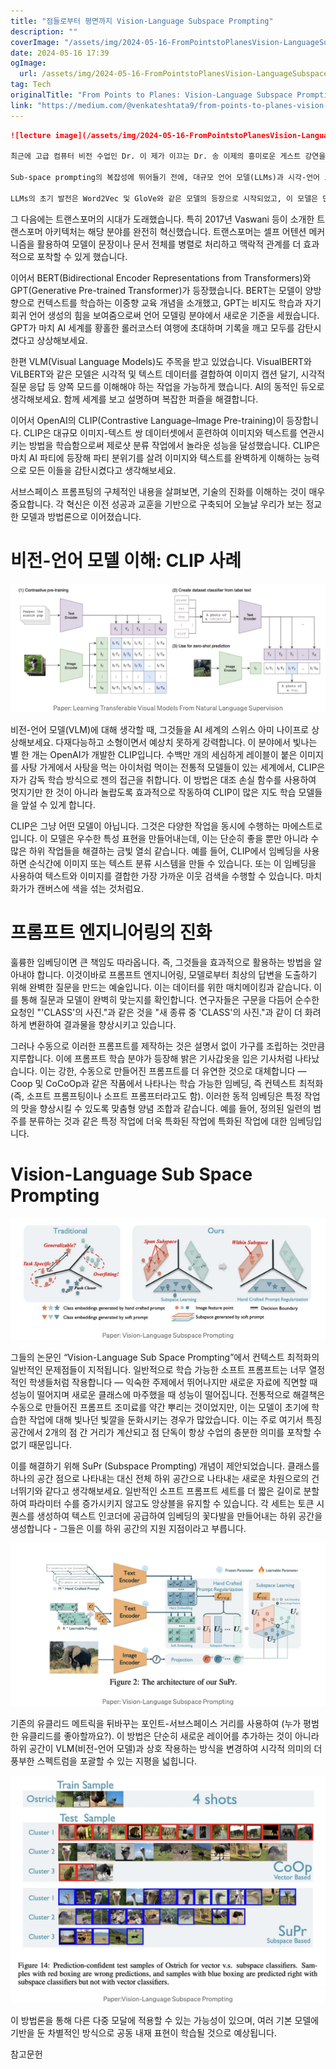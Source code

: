 ```yaml
---
title: "점들로부터 평면까지 Vision-Language Subspace Prompting"
description: ""
coverImage: "/assets/img/2024-05-16-FromPointstoPlanesVision-LanguageSubspacePrompting_0.png"
date: 2024-05-16 17:39
ogImage: 
  url: /assets/img/2024-05-16-FromPointstoPlanesVision-LanguageSubspacePrompting_0.png
tag: Tech
originalTitle: "From Points to Planes: Vision-Language Subspace Prompting"
link: "https://medium.com/@venkateshtata9/from-points-to-planes-vision-language-subspace-prompting-d3d04204c48a"
---
```



```markdown
![lecture image](/assets/img/2024-05-16-FromPointstoPlanesVision-LanguageSubspacePrompting_0.png)

최근에 고급 컴퓨터 비전 수업인 Dr. 이 제가 이끄는 Dr. 송 이제의 흥미로운 게스트 강연을 듣게 되었습니다. Dr. Li는 삼성 AI의 연구 과학자로, 도메인 일반화, 연합 학습 및 PEFT 방법과 같은 인공 지능의 중요 주제를 다루었습니다. 특히, 그의 최신 연구인 "Vision-Language Sub Space Prompting"에 초점을 맞춘 프레젠테이션은 정보 전달 뿐만 아니라 유사성 검색과 같은 작업에서 진화하는 방법론을 구체화하는 데 있어서 흥미롭고 사유를 제공했습니다. 그의 통찰력에 영감을 받아, 저는 그의 최신 연구 작업에 대한 직관에 대한 생각을 이 블로그를 통해 공유할 필요성을 느꼈습니다.

Sub-space prompting의 복잡성에 뛰어들기 전에, 대규모 언어 모델(LLMs)과 시각-언어 모델(VLMs)의 영역에서 우리를 이 시점으로 이끌어 온 혁신의 역사를 잠깐 돌아봅시다. 여러분, 정말 대단한 여정이었습니다!

LLMs의 초기 발전은 Word2Vec 및 GloVe와 같은 모델의 등장으로 시작되었고, 이 모델은 단어의 밀도 있는 벡터 표현을 생성했습니다. 이 임베딩은 단어 간 의미와 관계를 포착해, 더 정교한 모델을 위한 기초를 마련했습니다. 이는 예전 페이스북에서 누군가가 우리를 "찌르다"라는 말만 들어도 정말 즐거웠던 소셜 미디어 초기 시절과 닮았네요.
```

<div class="content-ad"></div>

그 다음에는 트랜스포머의 시대가 도래했습니다. 특히 2017년 Vaswani 등이 소개한 트랜스포머 아키텍처는 해당 분야를 완전히 혁신했습니다. 트랜스포머는 셀프 어텐션 메커니즘을 활용하여 모델이 문장이나 문서 전체를 병렬로 처리하고 맥락적 관계를 더 효과적으로 포착할 수 있게 했습니다.

이어서 BERT(Bidirectional Encoder Representations from Transformers)와 GPT(Generative Pre-trained Transformer)가 등장했습니다. BERT는 모델이 양방향으로 컨텍스트를 학습하는 이중향 교육 개념을 소개했고, GPT는 비지도 학습과 자기회귀 언어 생성의 힘을 보여줌으로써 언어 모델링 분야에서 새로운 기준을 세웠습니다. GPT가 마치 AI 세계를 황홀한 롤러코스터 여행에 초대하며 기록을 깨고 모두를 감탄시켰다고 상상해보세요.

한편 VLM(Visual Language Models)도 주목을 받고 있었습니다. VisualBERT와 ViLBERT와 같은 모델은 시각적 및 텍스트 데이터를 결합하여 이미지 캡션 달기, 시각적 질문 응답 등 양쪽 모드를 이해해야 하는 작업을 가능하게 했습니다. AI의 동적인 듀오로 생각해보세요. 함께 세계를 보고 설명하며 복잡한 퍼즐을 해결합니다.

이어서 OpenAI의 CLIP(Contrastive Language–Image Pre-training)이 등장합니다. CLIP은 대규모 이미지-텍스트 쌍 데이터셋에서 훈련하여 이미지와 텍스트를 연관시키는 방법을 학습함으로써 제로샷 분류 작업에서 놀라운 성능을 달성했습니다. CLIP은 마치 AI 파티에 등장해 파티 분위기를 살려 이미지와 텍스트를 완벽하게 이해하는 능력으로 모든 이들을 감탄시켰다고 생각해보세요.

<div class="content-ad"></div>

서브스페이스 프롬프팅의 구체적인 내용을 살펴보면, 기술의 진화를 이해하는 것이 매우 중요합니다. 각 혁신은 이전 성공과 교훈을 기반으로 구축되어 오늘날 우리가 보는 정교한 모델과 방법론으로 이어졌습니다.

# 비전-언어 모델 이해: CLIP 사례

![이미지](/assets/img/2024-05-16-FromPointstoPlanesVision-LanguageSubspacePrompting_1.png)

비전-언어 모델(VLM)에 대해 생각할 때, 그것들을 AI 세계의 스위스 아미 나이프로 상상해보세요. 다재다능하고 소형이면서 예상치 못하게 강력합니다. 이 분야에서 빛나는 별 한 개는 OpenAI가 개발한 CLIP입니다. 수백만 개의 세심하게 레이블이 붙은 이미지를 사탕 가게에서 사탕을 먹는 아이처럼 먹이는 전통적 모델들이 있는 세계에서, CLIP은 자가 감독 학습 방식으로 젠의 접근을 취합니다. 이 방법은 대조 손실 함수를 사용하여 멋지기만 한 것이 아니라 놀랍도록 효과적으로 작동하여 CLIP이 많은 지도 학습 모델들을 앞설 수 있게 합니다.

<div class="content-ad"></div>

CLIP은 그냥 어떤 모델이 아닙니다. 그것은 다양한 작업을 동시에 수행하는 마에스트로입니다. 이 모델은 우수한 특성 표현을 만들어내는데, 이는 단순히 좋을 뿐만 아니라 수많은 하위 작업들을 해결하는 금빛 열쇠 같습니다. 예를 들어, CLIP에서 임베딩을 사용하면 순식간에 이미지 또는 텍스트 분류 시스템을 만들 수 있습니다. 또는 이 임베딩을 사용하여 텍스트와 이미지를 결합한 가장 가까운 이웃 검색을 수행할 수 있습니다. 마치 화가가 캔버스에 색을 섞는 것처럼요.

# 프롬프트 엔지니어링의 진화

훌륭한 임베딩이면 큰 책임도 따라옵니다. 즉, 그것들을 효과적으로 활용하는 방법을 알아내야 합니다. 이것이바로 프롬프트 엔지니어링, 모델로부터 최상의 답변을 도출하기 위해 완벽한 질문을 만드는 예술입니다. 이는 데이터를 위한 매치메이킹과 같습니다. 이를 통해 질문과 모델이 완벽히 맞는지를 확인합니다. 연구자들은 구문을 다듬어 순수한 요청인 "'CLASS'의 사진."과 같은 것을 "새 종류 중 'CLASS'의 사진."과 같이 더 화려하게 변환하여 결과물을 향상시키고 있습니다.

<div class="content-ad"></div>

그러나 수동으로 이러한 프롬프트를 제작하는 것은 설명서 없이 가구를 조립하는 것만큼 지루합니다. 이에 프롬프트 학습 분야가 등장해 밝은 기사갑옷을 입은 기사처럼 나타났습니다. 이는 강한, 수동으로 만들어진 프롬프트를 더 유연한 것으로 대체합니다 — Coop 및 CoCoOp과 같은 작품에서 나타나는 학습 가능한 임베딩, 즉 컨텍스트 최적화(즉, 소프트 프롬프팅이나 소프트 프롬프터라고도 함). 이러한 동적 임베딩은 특정 작업의 맛을 향상시킬 수 있도록 맞춤형 양념 조합과 같습니다. 예를 들어, 정의된 일련의 범주를 분류하는 것과 같은 특정 작업에 더욱 특화된 작업에 특화된 작업에 대한 임베딩입니다.

# Vision-Language Sub Space Prompting

<img src="/assets/img/2024-05-16-FromPointstoPlanesVision-LanguageSubspacePrompting_3.png" />

그들의 논문인 “Vision-Language Sub Space Prompting”에서 컨텍스트 최적화의 일반적인 문제점들이 지적됩니다. 일반적으로 학습 가능한 소프트 프롬프트는 너무 열정적인 학생들처럼 작용합니다 — 익숙한 주제에서 뛰어나지만 새로운 자료에 직면할 때 성능이 떨어지며 새로운 클래스에 마주했을 때 성능이 떨어집니다. 전통적으로 해결책은 수동으로 만들어진 프롬프트 조미료를 약간 뿌리는 것이었지만, 이는 모델이 초기에 학습한 작업에 대해 빛나던 빛깔을 둔화시키는 경우가 많았습니다. 이는 주로 여기서 특징 공간에서 2개의 점 간 거리가 계산되고 점 단독이 항상 수업의 충분한 의미를 포착할 수 없기 때문입니다.

<div class="content-ad"></div>

이를 해결하기 위해 SuPr (Subspace Prompting) 개념이 제안되었습니다. 클래스를 하나의 공간 점으로 나타내는 대신 전체 하위 공간으로 나타내는 새로운 차원으로의 건너뛰기와 같다고 생각해보세요. 일반적인 소프트 프롬프트 세트를 더 짧은 길이로 분할하여 파라미터 수를 증가시키지 않고도 앙상블을 유지할 수 있습니다. 각 세트는 토큰 시퀀스를 생성하여 텍스트 인코더에 공급하여 임베딩의 꽃다발을 만들어내는 하위 공간을 생성합니다 - 그들은 이를 하위 공간의 지원 지점이라고 부릅니다.

![image alt text](/assets/img/2024-05-16-FromPointstoPlanesVision-LanguageSubspacePrompting_4.png)

기존의 유클리드 메트릭을 뒤바꾸는 포인트-서브스페이스 거리를 사용하여 (누가 평범한 유클리드를 좋아할까요?). 이 방법은 단순히 새로운 레이어를 추가하는 것이 아니라 하위 공간이 VLM(비전-언어 모델)과 상호 작용하는 방식을 변경하여 시각적 의미의 더 풍부한 스펙트럼을 포괄할 수 있는 지평을 넓힙니다.

![image alt text](/assets/img/2024-05-16-FromPointstoPlanesVision-LanguageSubspacePrompting_5.png)

<div class="content-ad"></div>

이 방법론을 통해 다른 다중 모달에 적용할 수 있는 가능성이 있으며, 여러 기본 모델에 기반을 둔 차별적인 방식으로 공동 내재 표현이 학습될 것으로 예상됩니다.

참고문헌